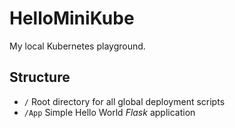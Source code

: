 # HelloMiniKube

My local Kubernetes playground.

## Structure

- `/` Root directory for all global deployment scripts
- `/App` Simple Hello World _Flask_ application
